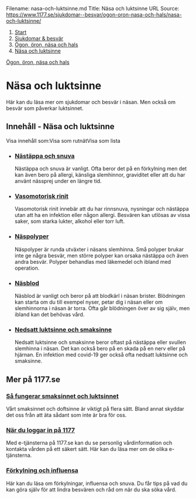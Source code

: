 Filename: nasa-och-luktsinne.md
Title: Näsa och luktsinne
URL Source: https://www.1177.se/sjukdomar--besvar/ogon-oron-nasa-och-hals/nasa-och-luktsinne/

1.  [Start](https://www.1177.se/)
2.  [Sjukdomar & besvär](https://www.1177.se/sjukdomar--besvar/)
3.  [Ögon, öron, näsa och hals](https://www.1177.se/sjukdomar--besvar/ogon-oron-nasa-och-hals/)
4.  [Näsa och luktsinne](https://www.1177.se/sjukdomar--besvar/ogon-oron-nasa-och-hals/nasa-och-luktsinne/)

[Ögon, öron, näsa och hals](https://www.1177.se/sjukdomar--besvar/ogon-oron-nasa-och-hals/)

Näsa och luktsinne
==================

Här kan du läsa mer om sjukdomar och besvär i näsan. Men också om besvär som påverkar luktsinnet.

Innehåll - Näsa och luktsinne
-----------------------------

Visa innehåll som:Visa som rutnätVisa som lista

*   ### [Nästäppa och snuva](https://www.1177.se/sjukdomar--besvar/ogon-oron-nasa-och-hals/nasa-och-luktsinne/nastappa-och-snuva/)
    
    Nästäppa och snuva är vanligt. Ofta beror det på en förkylning men det kan även bero på allergi, känsliga slemhinnor, graviditet eller att du har använt nässprej under en längre tid.
    
*   ### [Vasomotorisk rinit](https://www.1177.se/sjukdomar--besvar/ogon-oron-nasa-och-hals/nasa-och-luktsinne/vasomotorisk-rinit/)
    
    Vasomotorisk rinit innebär att du har rinnsnuva, nysningar och nästäppa utan att ha en infektion eller någon allergi. Besvären kan utlösas av vissa saker, som starka lukter, alkohol eller torr luft.
    
*   ### [Näspolyper](https://www.1177.se/sjukdomar--besvar/ogon-oron-nasa-och-hals/nasa-och-luktsinne/naspolyper/)
    
    Näspolyper är runda utväxter i näsans slemhinna. Små polyper brukar inte ge några besvär, men större polyper kan orsaka nästäppa och även andra besvär. Polyper behandlas med läkemedel och ibland med operation.
    
*   ### [Näsblod](https://www.1177.se/sjukdomar--besvar/ogon-oron-nasa-och-hals/nasa-och-luktsinne/nasblod/)
    
    Näsblod är vanligt och beror på att blodkärl i näsan brister. Blödningen kan starta om du till exempel nyser, petar dig i näsan eller om slemhinnorna i näsan är torra. Ofta går blödningen över av sig själv, men ibland kan det behövas vård.
    
*   ### [Nedsatt luktsinne och smaksinne](https://www.1177.se/sjukdomar--besvar/ogon-oron-nasa-och-hals/nasa-och-luktsinne/nedsatt-luktsinne-och-smaksinne/)
    
    Nedsatt luktsinne och smaksinne beror oftast på nästäppa eller svullen slemhinna i näsan. Det kan också bero på en skada på en nerv eller på hjärnan. En infektion med covid-19 ger också ofta nedsatt luktsinne och smaksinne.
    

Mer på 1177.se
--------------

### [Så fungerar smaksinnet och luktsinnet](https://www.1177.se/liv--halsa/sa-fungerar-kroppen/sa-fungerar-smaksinnet-och-luktsinnet/)

Vårt smaksinnet och doftsinne är viktigt på flera sätt. Bland annat skyddar det oss från att äta sådant som inte är bra för oss.

### [När du loggar in på 1177](https://www.1177.se/om-1177/nar-du-loggar-in-pa-1177.se/)

Med e-tjänsterna på 1177.se kan du se personlig vårdinformation och kontakta vården på ett säkert sätt. Här kan du läsa mer om de olika e-tjänsterna.

### [Förkylning och influensa](https://www.1177.se/sjukdomar--besvar/infektioner/forkylning-och-influensa/)

Här kan du läsa om förkylningar, influensa och snuva. Du får tips på vad du kan göra själv för att lindra besvären och råd om när du ska söka vård.
